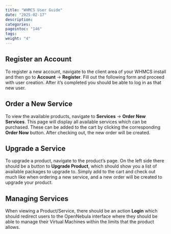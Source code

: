 ```yaml
---
title: "WHMCS User Guide"
date: "2025-02-17"
description:
categories:
pageintoc: "146"
tags:
weight: "4"
---
```


<a id="whmcs-tenants-user"></a>

<!--# WHMCS Tenants Module User Guide -->

## Register an Account

To register a new account, navigate to the client area of your WHMCS install and then go to **Account** -> **Register**.  Fill out the following form and proceed with user creation. After it’s completed you should be able to log in as that new user.

## Order a New Service

To view the available products, navigate to **Services** -> **Order New Services**. This page will display all available services which can be purchased.  These can be added to the cart by clicking the corresponding **Order Now** button. After checking out, the new order will be created.

## Upgrade a Service

To upgrade a product, navigate to the product’s page.  On the left side there should be a button to **Upgrade Product**, which should show you a list of available packages to upgrade to. Simply add to the cart and check out much like when ordering a new service, and a new order will be created to upgrade your product.

## Managing Services

When viewing a Product/Service, there should be an action **Login** which should redirect users to the OpenNebula interface where they should be able to manage their Virtual Machines within the limits that the product allows.
